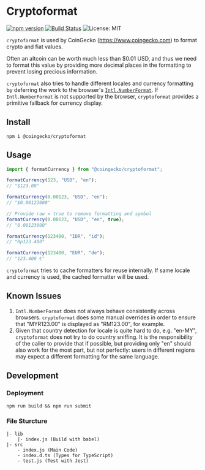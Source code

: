 # Cryptoformat

[![npm version](https://badge.fury.io/js/%40coingecko%2Fcryptoformat.svg)](https://badge.fury.io/js/%40coingecko%2Fcryptoformat)
[![Build Status](https://travis-ci.org/coingecko/cryptoformat.svg?branch=master)](https://travis-ci.org/coingecko/cryptoformat)
![License: MIT](https://img.shields.io/badge/License-MIT-yellow.svg)

`cryptoformat` is used by CoinGecko (<https://www.coingecko.com>) to format crypto and fiat values.

Often an altcoin can be worth much less than \$0.01 USD, and thus we need to format this value by providing more decimal places in the formatting to prevent losing precious information.

`cryptoformat` also tries to handle different locales and currency formatting by deferring the work to the browser's [`Intl.NumberFormat`](https://developer.mozilla.org/en-US/docs/Web/JavaScript/Reference/Global_Objects/NumberFormat). If `Intl.NumberFormat` is not supported by the browser, `cryptoformat` provides a primitive fallback for currency display.

## Install

```
npm i @coingecko/cryptoformat
```

## Usage

```js
import { formatCurrency } from "@coingecko/cryptoformat";

formatCurrency(123, "USD", "en");
// "$123.00"

formatCurrency(0.00123, "USD", "en");
// "$0.00123000"

// Provide raw = true to remove formatting and symbol
formatCurrency(0.00123, "USD", "en", true);
// "0.00123000"

formatCurrency(123400, "IDR", "id");
// "Rp123.400"

formatCurrency(123400, "EUR", "de");
// "123.400 €"
```

`cryptoformat` tries to cache formatters for reuse internally. If same locale and currency is used, the cached formatter will be used.

## Known Issues

1.  `Intl.NumberFormat` does not always behave consistently across browsers. `cryptoformat` does some manual overrides in order to ensure that "MYR123.00" is displayed as "RM123.00", for example.
2.  Given that country detection for locale is quite hard to do, e.g. "en-MY", `cryptoformat` does not try to do country sniffing. It is the responsibility of the caller to provide that if possible, but providing only "en" should also work for the most part, but not perfectly: users in different regions may expect a different formatting for the same language.

## Development

### Deployment

```
npm run build && npm run submit
```

### File Sturcture

```
|- lib
    |- index.js (Build with babel)
|- src
    - index.js (Main Code)
    - index.d.ts (Types for TypeScript)
    - test.js (Test with Jest)
```
